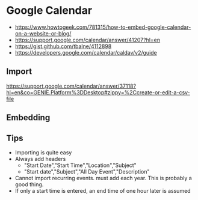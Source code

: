 # Google Calendar

* https://www.howtogeek.com/781315/how-to-embed-google-calendar-on-a-website-or-blog/
* https://support.google.com/calendar/answer/41207?hl=en
* https://gist.github.com/tbalne/4112898
* https://developers.google.com/calendar/caldav/v2/guide

## Import

https://support.google.com/calendar/answer/37118?hl=en&co=GENIE.Platform%3DDesktop#zippy=%2Ccreate-or-edit-a-csv-file


## Embedding

## Tips

* Importing is quite easy
* Always add headers
  * "Start Date","Start Time","Location","Subject"
  * "Start date","Subject","All Day Event","Description"
* Cannot import recurring events. must add each year. This is probably a good thing.
* If only a start time is entered, an end time of one hour later is assumed

